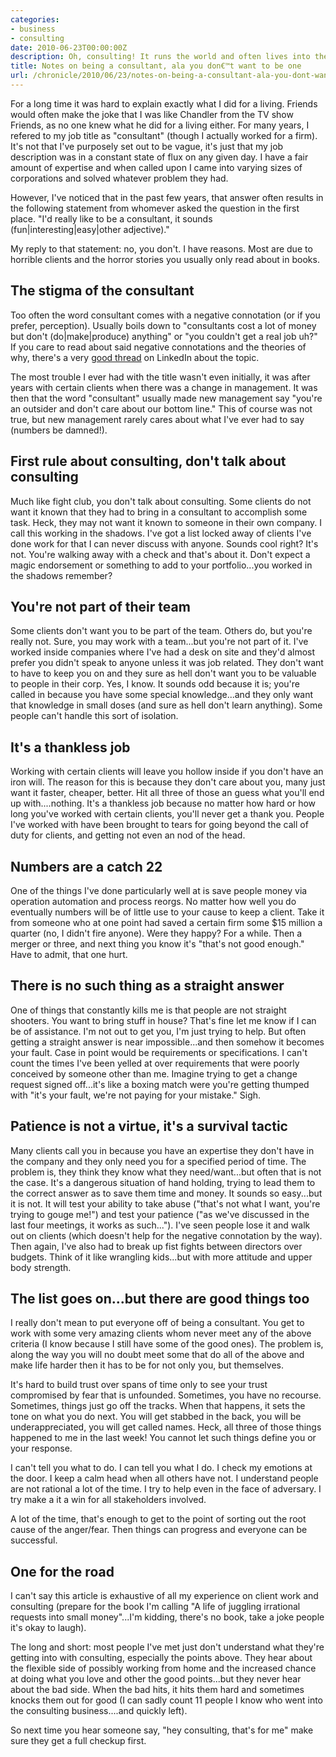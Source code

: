 ```yaml
---
categories:
- business
- consulting
date: 2010-06-23T00:00:00Z
description: Oh, consulting! It runs the world and often lives into the ground.
title: Notes on being a consultant, ala you don€™t want to be one
url: /chronicle/2010/06/23/notes-on-being-a-consultant-ala-you-dont-want-to-be-one/
---
```


For a long time it was hard to explain exactly what I did for a living.  Friends would often make the joke that I was like Chandler from the TV show Friends, as no one knew what he did for a living either. For many years, I refered to my job title as "consultant" (though I actually worked for a firm).  It's not that I've purposely set out to be vague, it's just that my job description was in a constant state of flux on any given day.  I have a fair amount of expertise and when called upon I came into varying sizes of corporations and solved whatever problem they had.

However, I've noticed that in the past few years, that answer often results in the following statement from whomever asked the question in the first place.  "I'd really like to be a consultant, it sounds (fun|interesting|easy|other adjective)."

My reply to that statement: no, you don't.  I have reasons.  Most are due to horrible clients and the horror stories you usually only read about in books.

## The stigma of the consultant
Too often the word consultant comes with a negative connotation (or if you prefer, perception).  Usually boils down to "consultants cost a lot of money but don't (do|make|produce) anything" or "you couldn't get a real job uh?"  If you care to read about said negative connotations and the theories of why, there's a very <a href="http://www.linkedin.com/answers/career-education/freelancing-contracting/CAR_FRL/618430-15126234">good thread</a> on LinkedIn about the topic.

The most trouble I ever had with the title wasn't even initially, it was after years with certain clients when there was a change in management.  It was then that the word "consultant" usually made new management say "you're an outsider and don't care about our bottom line."  This of course was not true, but new management rarely cares about what I've ever had to say (numbers be damned!).

## First rule about consulting, don't talk about consulting
Much like fight club, you don't talk about consulting.  Some clients do not want it known that they had to bring in a consultant to accomplish some task.  Heck, they may not want it known to someone in their own company.  I call this working in the shadows.  I've got a list locked away of clients I've done work for that I can never discuss with anyone.  Sounds cool right?  It's not.  You're walking away with a check and that's about it.  Don't expect a magic endorsement or something to add to your portfolio...you worked in the shadows remember?

## You're not part of their team
Some clients don't want you to be part of the team.  Others do, but you're really not.  Sure, you may work with a team...but you're not part of it. I've worked inside companies where I've had a desk on site and they'd almost prefer you didn't speak to anyone unless it was job related.  They don't want to have to keep you on and they sure as hell don't want you to be valuable to people in their corp.  Yes, I know.  It sounds odd because it is; you're called in because you have some special knowledge...and they only want that knowledge in small doses (and sure as hell don't learn anything).  Some people can't handle this sort of isolation.

## It's a thankless job
Working with certain clients will leave you hollow inside if you don't have an iron will.  The reason for this is because they don't care about you, many just want it faster, cheaper, better.  Hit all three of those an guess what you'll end up with....nothing.  It's a thankless job because no matter how hard or how long you've worked with certain clients, you'll never get a thank you.  People I've worked with have been brought to tears for going beyond the call of duty for clients, and getting not even an nod of the head.

## Numbers are a catch 22
One of the things I've done particularly well at is save people money via operation automation and process reorgs. No matter how well you do eventually numbers will be of little use to your cause to keep a client.  Take it from someone who at one point had saved a certain firm some $15 million a quarter (no, I didn't fire anyone).  Were they happy? For a while.  Then a merger or three, and next thing you know it's "that's not good enough."  Have to admit, that one hurt.

## There is no such thing as a straight answer
One of things that constantly kills me is that people are not straight shooters.  You want to bring stuff in house?  That's fine let me know if I can be of assistance.  I'm not out to get you, I'm just trying to help.  But often getting a straight answer is near impossible...and then somehow it becomes your fault.  Case in point would be requirements or specifications.  I can't count the times I've been yelled at over requirements that were poorly conceived by someone other than me.  Imagine trying to get a change request signed off...it's like a boxing match were you're getting thumped with "it's your fault, we're not paying for your mistake." Sigh.

## Patience is not a virtue, it's a survival tactic
Many clients call you in because you have an expertise they don't have in the company and they only need you for a specified period of time.  The problem is, they think they know what they need/want...but often that is not the case.  It's a dangerous situation of hand holding, trying to lead them to the correct answer as to save them time and money.   It sounds so easy...but it is not.  It will test your ability to take abuse ("that's not what I want, you're trying to gouge me!") and test your patience ("as we've discussed in the last four meetings, it works as such...").  I've seen people lose it and walk out on clients (which doesn't help for the negative connotation by the way).  Then again, I've also had to break up fist fights between directors over budgets.  Think of it like wrangling kids...but with more attitude and upper body strength.

## The list goes on...but there are good things too
I really don't mean to put everyone off of being a consultant.  You get to work with some very amazing clients whom never meet any of the above criteria (I know because I still have some of the good ones).  The problem is, along the way you will no doubt meet some that do all of the above and make life harder then it has to be for not only you, but themselves.

It's hard to build trust over spans of time only to see your trust compromised by fear that is unfounded.  Sometimes, you have no recourse.  Sometimes, things just go off the tracks.  When that happens, it sets the tone on what you do next.  You will get stabbed in the back, you will be underappreciated, you will get called names.  Heck, all three of those things happened to me in the last week!  You cannot let such things define you or your response.

I can't tell you what to do.  I can tell you what I do. I check my emotions at the door.  I keep a calm head when all others have not.  I understand people are not rational a lot of the time.  I try to help even in the face of adversary.  I try make a it a win for all stakeholders involved.

A lot of the time, that's enough to get to the point of sorting out the root cause of the anger/fear.  Then things can progress and everyone can be successful.

## One for the road
I can't say this article is exhaustive of all my experience on client work and consulting (prepare for the book I'm calling "A life of juggling irrational requests into small money"...I'm kidding, there's no book, take a joke people it's okay to laugh).  

The long and short: most people I've met just don't understand what they're getting into with consulting, especially the points above. They hear about the flexible side of possibly working from home and the increased chance at doing what you love and other the good points...but they never hear about the bad side. When the bad hits, it hits them hard and sometimes knocks them out for good (I can sadly count 11 people I know who went into the consulting business....and quickly left).

So next time you hear someone say, "hey consulting, that's for me" make sure they get a full checkup first.











